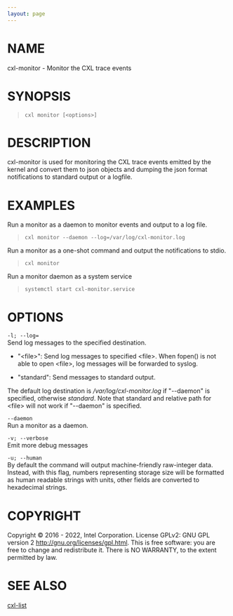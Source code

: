 ```yaml
---
layout: page
---
```


# NAME

cxl-monitor - Monitor the CXL trace events

# SYNOPSIS

>     cxl monitor [<options>]

# DESCRIPTION

cxl-monitor is used for monitoring the CXL trace events emitted by the
kernel and convert them to json objects and dumping the json format
notifications to standard output or a logfile.

# EXAMPLES

Run a monitor as a daemon to monitor events and output to a log file.

>     cxl monitor --daemon --log=/var/log/cxl-monitor.log

Run a monitor as a one-shot command and output the notifications to
stdio.

>     cxl monitor

Run a monitor daemon as a system service

>     systemctl start cxl-monitor.service

# OPTIONS

`-l; --log=`  
Send log messages to the specified destination.

- "\<file\>": Send log messages to specified \<file\>. When fopen() is
  not able to open \<file\>, log messages will be forwarded to syslog.

- "standard": Send messages to standard output.

The default log destination is */var/log/cxl-monitor.log* if "--daemon"
is specified, otherwise *standard*. Note that standard and relative path
for \<file\> will not work if "--daemon" is specified.

`--daemon`  
Run a monitor as a daemon.

<!-- -->

`-v; --verbose`  
Emit more debug messages

<!-- -->

`-u; --human`  
By default the command will output machine-friendly raw-integer data.
Instead, with this flag, numbers representing storage size will be
formatted as human readable strings with units, other fields are
converted to hexadecimal strings.

# COPYRIGHT

Copyright © 2016 - 2022, Intel Corporation. License GPLv2: GNU GPL
version 2 <http://gnu.org/licenses/gpl.html>. This is free software: you
are free to change and redistribute it. There is NO WARRANTY, to the
extent permitted by law.

# SEE ALSO

[cxl-list](cxl-list)
